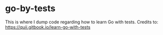 # go-by-tests
This is where I dump code regarding how to learn Go with tests. Credits to: https://quii.gitbook.io/learn-go-with-tests
